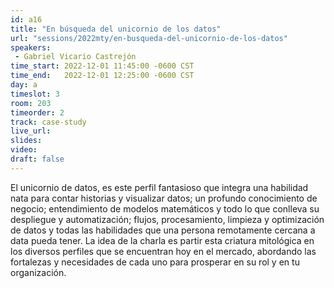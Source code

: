 ```yaml
---
id: a16
title: "En búsqueda del unicornio de los datos"
url: "sessions/2022mty/en-busqueda-del-unicornio-de-los-datos"
speakers:
 - Gabriel Vicario Castrejón
time_start: 2022-12-01 11:45:00 -0600 CST
time_end:   2022-12-01 12:25:00 -0600 CST
day: a
timeslot: 3
room: 203
timeorder: 2
track: case-study
live_url: 
slides: 
video: 
draft: false
---
```


El unicornio de datos, es este perfil fantasioso que integra una habilidad nata para contar historias y visualizar datos; un profundo conocimiento de negocio; entendimiento de modelos matemáticos y todo lo que conlleva su despliegue y automatización; flujos, procesamiento, limpieza y optimización de datos y todas las habilidades que una persona remotamente cercana a data pueda tener. La idea de la charla es partir esta criatura mitológica en los diversos perfiles que se encuentran hoy en el mercado, abordando las fortalezas y necesidades de cada uno para prosperar en su rol y en tu organización.